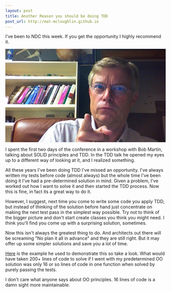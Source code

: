 ```yaml
---
layout: post
title: Another Reason you should be doing TDD
post_url: http://mat-mcloughlin.github.io
---
```


I've been to NDC this week. If you get the opportunity I highly recommend it. 

<p><img src="/img/bob-martin.jpg" style="width:637px;margin-left:auto;margin-right:auto;display:block;" /></p>

I spent the first two days of the conference in a workshop with Bob Martin, talking about SOLID principles and TDD. In the TDD talk he opened my eyes up to a different way of looking at it, and I realized something.

All these years I've been doing TDD I've missed an opportunity. I've always written my tests before code (almost always) but the whole time I've been doing it I've had a pre-determined solution in mind. Given a problem, I've worked out how I want to solve it and then started the TDD process. Now this is fine, in fact its a great way to do it.

However, I suggest, next time you come to write some code you apply TDD, but instead of thinking of the solution before hand just concentrate on making the next test pass in the simplest way possible. Try not to think of the bigger picture and don't start create classes you think you might need. I think you'll find you come up with a surprising solution, sometimes.

Now this isn't always the greatest thing to do. And architects out there will be screaming "No plan it all in advance" and they are still right. But it may offer up some simpler solutions and save you a lot of time.

[Here](http://butunclebob.com/ArticleS.UncleBob.TheBowlingGameKata) is the example he used to demonstrate this so take a look. What would have taken 200+ lines of code to solve if I went with my predetermined OO solution was only 16 or so lines of code in one function when solved by purely passing the tests.

I don't care what anyone says about OO principles. 16 lines of code is a damn sight more maintainable.